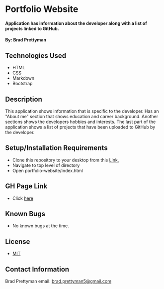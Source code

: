 # **Portfolio Website**

#### Application has information about the developer along with a list of projects linked to GitHub.

#### By: **Brad Prettyman**

## Technologies Used

* HTML
* CSS
* Markdown
* Bootstrap

## Description

This application shows information that is specific to the developer. Has an "About me" section that shows education and career background. Another sections shows the developers hobbies and interests. The last part of the application shows a list of projects that have been uploaded to GitHub by the developer.

## Setup/Installation Requirements

* Clone this repository to your desktop from this [Link.](https://github.com/BradPrettyman/portfolio-website.git)
* Navigate to top level of directory
* Open portfolio-website/index.html

## GH Page Link

* Click [here](https://bradprettyman.github.io/portfolio-website)

## Known Bugs

* No known bugs at the time.

## License

* [MIT](https://www.mit.edu/~amini/LICENSE.md)

## Contact Information

Brad Prettyman 
email: brad.prettyman5@gmail.com